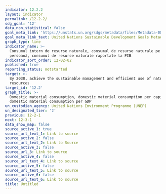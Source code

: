 ```yaml
---
indicator: 12.2.2
layout: indicator
permalink: /12-2-2/
sdg_goal: '12'
data_non_statistical: false
goal_meta_link: 'https://unstats.un.org/sdgs/metadata/files/Metadata-08-04-02.pdf'
goal_meta_link_text: United Nations Sustainable Development Goals Metadata (PDF 783 KB)
graph_type: line
indicator_name: >-
  Consumul intern de resurse naturale, consumul de resurse naturale pe o
  persoană, consumul de resurse naturale raportate la PIB
indicator_sort_order: 12-02-02
published: true
reporting_status: notstarted
target: >-
  By 2030, achieve the sustainable management and efficient use of natural
  resources
target_id: '12.2'
graph_title: >-
  Domestic material consumption, domestic material consumption per capita, and
  domestic material consumption per GDP
un_custodian_agency: United Nations Environment Programme (UNEP)
un_designated_tier: '2'
previous: 12-2-1
next: 12-3-1
data_show_map: false
source_active_1: true
source_url_text_1: Link to source
source_active_2: false
source_url_text_2: Link to Source
source_active_3: false
source_url_3: Link to source
source_active_4: false
source_url_text_4: Link to source
source_active_5: false
source_url_text_5: Link to source
source_active_6: false
source_url_text_6: Link to source
title: Untitled
---
```


